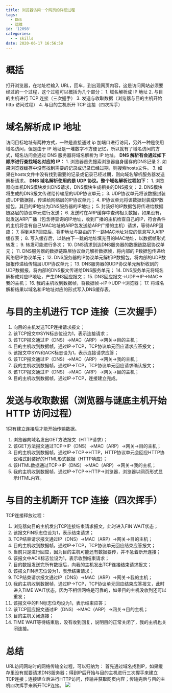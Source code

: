 ```yaml
---
title: 浏览器访问一个网页的详细过程
tags:
  - DNS
  - 运维
id: '12098'
categories:
  - - skills
date: 2020-06-17 16:56:58
---
```


# 概括

打开浏览器，在地址栏输入 URL，回车，到出现网页内容，这是访问网站必须要经过的一个过程，这个过程可以概括为几个部分： 1. 域名解析成 IP 地址 2. 与目的主机进行 TCP 连接（三次握手） 3. 发送与收取数据（浏览器与目的主机开始 http 访问过程） 4. 与目的主机断开 TCP 连接（四次挥手）
<!--more-->
# 域名解析成 IP 地址

访问目标地址有两种方式，一种是直接通过 ip 加端口进行访问，另外一种是使用域名访问，但是由于 IP 地址是一堆数字不方便记忆，所以就有了域名访问的方式，域名访问会通过 DNS 服务器将域名解析为 IP 地址。 **DNS 解析有会通过如下顺序进行查找域名对应的 IP：** 1. 浏览器首先搜索浏览器自身缓存的DNS记录 2. 如果浏览器缓存中没有找到需要的记录或记录已经过期，则搜索hosts文件。 3. 如果在hosts文件中没有找到需要的记录或记录已经过期，则向域名解析服务器发送解析请求。 **DNS 域名解析使用的是 UDP 协议。整个域名解析过程如下：** 1. 浏览器向本机DNS模块发出DNS请求，DNS模块生成相关的DNS报文； 2. DNS模块将生成的DNS报文传递给传输层的UDP协议单元； 3. UDP协议单元将该数据封装成UDP数据报，传递给网络层的IP协议单元； 4. IP协议单元将该数据封装成IP数据包，其目的IP地址为DNS服务器的IP地址； 5. 封装好的IP数据包将传递给数据链路层的协议单元进行发送； 6. 发送时在ARP缓存中查询相关数据，如果没有，就发送ARP广播（包含待查询的IP地址，收到广播的主机检查自己的IP，符合条件的主机将含有自己MAC地址的ARP包发送给ARP广播的主机）请求，等待ARP回应； 7. 得到ARP回应后，将IP地址与路由的下一跳MAC地址对应的信息写入ARP缓存表； 8. 写入缓存后，以路由下一跳的地址填充目的MAC地址，以数据帧形式转发； 9. 转发可能进行多次； 10. DNS请求到达DNS服务器的数据链路层协议单元； 11. DNS服务器的数据链路层协议单元解析数据帧，将内部的IP数据包传递给网络层IP协议单元； 12. DNS服务器的IP协议单元解析IP数据包，将内部的UDP数据报传递给传输层UDP协议单元； 13. DNS服务器的UDP协议单元解析收到的UDP数据报，将内部的DNS报文传递给DNS服务单元； 14. DNS服务单元将域名解析成对应IP地址，产生DNS回应报文； 15. DNS回应报文->UDP->IP->MAC->我的主机； 16. 我的主机收到数据帧，将数据帧->IP->UDP->浏览器； 17. 将域名解析结果以域名和IP地址对应的形式写入DNS缓存表。

# 与目的主机进行 TCP 连接（三次握手）

1.  向目的主机发送TCP连接请求报文；
2.  该TCP报文中SYN标志位设为1，表示连接请求；
3.  该TCP报文通过IP（DNS）->MAC（ARP）->网关->目的主机；
4.  目的主机收到数据帧，通过IP->TCP，TCP协议单元回应请求应答报文；
5.  该报文中SYN和ACK标志设为1，表示连接请求应答；
6.  该TCP报文通过IP（DNS）->MAC（ARP）->网关->我的主机；
7.  我的主机收到数据帧，通过IP->TCP，TCP协议单元回应请求确认报文；
8.  该TCP报文通过IP（DNS）->MAC（ARP）->网关->目的主机；
9.  目的主机收到数据帧，通过IP->TCP，连接建立完成。

# 发送与收取数据（浏览器与谜底主机开始 HTTP 访问过程）

1只有建立连接后才能开始传输数据。

1.  浏览器向域名发出GET方法报文（HTTP请求）；
2.  该GET方法报文通过TCP->IP（DNS）->MAC（ARP）->网关->目的主机；
3.  目的主机收到数据帧，通过IP->TCP->HTTP，HTTP协议单元会回应HTTP协议格式封装好的HTML形式数据（HTTP响应）；
4.  该HTML数据通过TCP->IP（DNS）->MAC（ARP）->网关->我的主机；
5.  我的主机收到数据帧，通过IP->TCP->HTTP->浏览器，浏览器以网页形式显示HTML内容。

# 与目的主机断开 TCP 连接（四次挥手）

TCP连接释放过程：

1.  浏览器向目的主机发出TCP连接结束请求报文，此时进入FIN WAIT状态；
2.  该报文FIN标志位设为1，表示结束请求；
3.  TCP结束请求报文通过IP（DNS）->MAC（ARP）->网关->目的主机；
4.  目的主机收到数据帧，通过IP->TCP，TCP协议单元回应结束应答报文；
5.  当前只是进行回应，因为目的主机可能还有数据要传，并不急着断开连接；
6.  该报文中ACK标志位设为1，表示收到结束请求；
7.  目的数据发送完所有数据后，向我的主机发出TCP连接结束请求报文；
8.  该报文FIN标志位设为1，表示结束请求；
9.  TCP结束请求报文通过IP（DNS）->MAC（ARP）->网关->我的主机；
10.  我的主机收到数据帧，通过IP->TCP，TCP协议单元回应结束应答报文，此时进入TIME WAIT状态，因为不相信网络是可靠的，如果目的主机没收到还可以重发；
11.  该报文中的FIN标志位均设为1，表示结束应答；
12.  该TCP回应报文通过IP（DNS）->MAC（ARP）->网关->目的主机；
13.  目的主机关闭连接；
14.  TIME WAIT等待结束后，没有收到回复，说明目的正常关闭了，我的主机也关闭连接。

# 总结

URL访问网站时的网络传输全过程，可以归纳为： 首先通过域名找到IP，如果缓存里没有就要请求DNS服务器；得到IP后开始与目的主机进行三次握手来建立TCP连接；连接建立后进行HTTP访问，传输并获取网页内容；传输完后与目的主机四次挥手来断开TCP连接。 [![](https://i.loli.net/2020/06/17/8nhabEuVyXkrN5m.jpg)](https://i.loli.net/2020/06/17/8nhabEuVyXkrN5m.jpg)